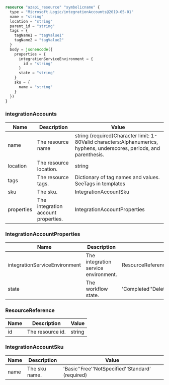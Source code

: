 ```terraform
resource "azapi_resource" "symbolicname" {
  type = "Microsoft.Logic/integrationAccounts@2019-05-01"
  name = "string"
  location = "string"
  parent_id = "string"
  tags = {
    tagName1 = "tagValue1"
    tagName2 = "tagValue2"
  }
  body = jsonencode({
    properties = {
      integrationServiceEnvironment = {
        id = "string"
      }
      state = "string"
    }
    sku = {
      name = "string"
    }
  })
}

```

### integrationAccounts

| Name | Description | Value |
|-|-|-|
| name | The resource name | string (required)Character limit: 1-80Valid characters:Alphanumerics, hyphens, underscores, periods, and parenthesis. |
| location | The resource location. | string |
| tags | The resource tags. | Dictionary of tag names and values. SeeTags in templates |
| sku | The sku. | IntegrationAccountSku |
| properties | The integration account properties. | IntegrationAccountProperties |


### IntegrationAccountProperties

| Name | Description | Value |
|-|-|-|
| integrationServiceEnvironment | The integration service environment. | ResourceReference |
| state | The workflow state. | 'Completed''Deleted''Disabled''Enabled''NotSpecified''Suspended' |


### ResourceReference

| Name | Description | Value |
|-|-|-|
| id | The resource id. | string |


### IntegrationAccountSku

| Name | Description | Value |
|-|-|-|
| name | The sku name. | 'Basic''Free''NotSpecified''Standard' (required) |



